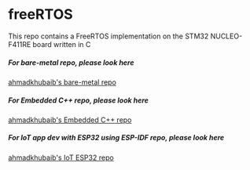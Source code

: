 # freeRTOS
This repo contains a FreeRTOS implementation on the STM32 NUCLEO-F411RE board written in C


##### For bare-metal repo, please look here

[ahmadkhubaib's bare-metal repo](https://github.com/ahmadkhubaib/bare-metal)

##### For Embedded C++ repo, please look here

[ahmadkhubaib's Embedded C++ repo](https://github.com/ahmadkhubaib/embedded-cpp)

##### For IoT app dev with ESP32 using ESP-IDF repo, please look here

[ahmadkhubaib's IoT ESP32 repo](https://github.com/ahmadkhubaib/IoT-ESP32)
